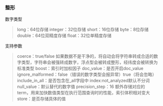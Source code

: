 ### 整形
数字类型
> long：64位存储
> integer：32位存储
> short：16位存储
> byte：8位存储
> double：64位双精度存储
> float：32位单精度存储

支持参数
> coerce：true/false 如果数据不是干净的，将自动会将字符串转成合适的数字类型，字符串会被强转成数字，浮点型会被转成整形，经纬度会被转换为标准类型
> boost：索引时加权因子
> doc_value：是否开启doc_value
> ignore_malformed：false（错误的数字类型会报异常）true（将会忽略）
> include_in_all：是否包含在_all字段中
> index:not_analyzed默认不分词
> null_value：默认替代的数字值
> precision_step：16 额外存储对应的term，用来加快数值类型在执行范围查询时的性能，索引体积相对变大
> store：是否存储具体的值
